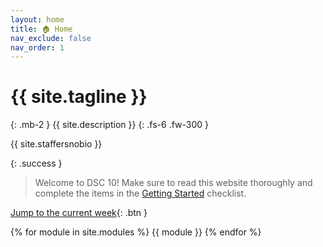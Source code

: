 ```yaml
---
layout: home
title: 🏠 Home
nav_exclude: false
nav_order: 1
---
```


# {{ site.tagline }}
{: .mb-2 }
{{ site.description }}
{: .fs-6 .fw-300 }


{{ site.staffersnobio }}

<!--{: .success }
>Because of holidays, the schedule of important dates is a bit different in the last few weeks! Next week, we have Quiz 4 on Monday, Homework 6 due on Tuesday, and Discussion 8 on Wednesday. -->

{: .success }
>Welcome to DSC 10! Make sure to read this website thoroughly and complete the items in the [Getting Started](https://dsc10.com/syllabus/#-getting-started) checklist. 


<!--{: .warning }
This site is **under construction**. Anything you read here is not finalized. This disclaimer will be removed when the site is ready for Fall 2024.-->

<!--{: .success }
>The Final Exam is **this Saturday, December 7th from 11:30AM to 2:30PM**.
>
>Earn 1 participation point by filling out both [SETs](https://academicaffairs.ucsd.edu/Modules/Evals/) and the internal [End-of-Quarter Survey](https://forms.gle/NQ76jTvq9799VvWq8) before Saturday, December 7th at 8AM.-->


<!--{: .success }
>**Tip: When working on assignments, use Ctrl+F on this page to search for a keyword and quickly find the relevant lecture. Click the "✏️ write" button to open a static version of the lecture for reference, which is much faster than loading it on DataHub. Also, make sure to use the [reference sheet](https://dsc-courses.github.io/bpd-reference/docs/documentation/intro/) to quickly look up `babypandas` methods and see examples of how they work.**
-->



[Jump to the current week](/#week-10-review){: .btn }


{% for module in site.modules %}
{{ module }}
{% endfor %}